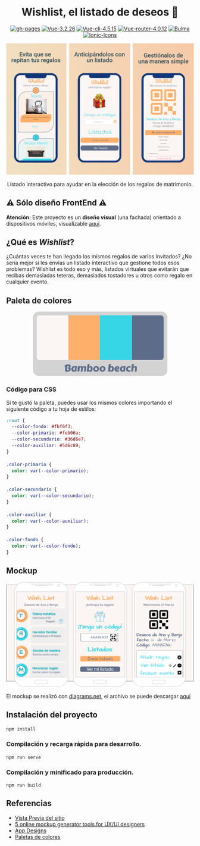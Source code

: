 <div align="center">

# Wishlist, el listado de deseos :clinking_glasses:

[![gh-pages](https://img.shields.io/badge/FrontEnd-Disponible-09f.svg)](https://marfullsen.github.io/wishlist/)
[![Vue-3.2.26](https://img.shields.io/badge/Vue-3.2.26-blue.svg "Badge Vue.js")](https://v3.vuejs.org/)
[![Vue-cli-4.5.15](https://img.shields.io/badge/Vue--CLI-4.5.15-brightgreen.svg "Badge VueCLI")](https://cli.vuejs.org/)
[![Vue-router-4.0.12](https://img.shields.io/badge/Vue--router-4.0.12-yellow.svg "Badge VueRouter")](https://router.vuejs.org/)
[![Bulma](https://img.shields.io/badge/bulma-css-00d1b2.svg)](https://bulma.io/)
[![Ionic-Icons](https://img.shields.io/badge/Ionic-Icons-important.svg)](https://ionic.io/ionicons)

</div>

<p align="center">
  <a href="https://marfullsen.github.io/wishlist/" rel="noopener">
  <img src="./docs/img/vista_previa.png" alt="Vista Previa"></a>
</p>

<p align="center">
  Listado interactivo para ayudar en la elección de los regalos de matrimonio.
</p>

## ⚠️ Sólo diseño FrontEnd ⚠️
**Atención:** Este proyecto es un **diseño visual** (una fachada) orientado a dispositivos móviles, visualizable [aquí](https://marfullsen.github.io/wishlist/).

## ¿Qué es _Wishlist_?

¿Cuántas veces te han llegado los mismos regalos de varios invitados? ¿No sería mejor si les envías un listado interactivo que gestione todos esos problemas? Wishlist es todo eso y más, listados virtuales que evitarán que recibas demasiadas teteras, demasiados tostadores u otros como regalo en cualquier evento.

## Paleta de colores

<p align="center">
  <a href="https://marfullsen.github.io/wishlist/" rel="noopener">
 <img src="./docs/img/paleta_utilizada.png" alt="Paleta"></a>
</p>

### Código para CSS

Si te gustó la paleta, puedes usar los mismos colores importando el siguiente código a tu hoja de estilos:

```CSS
:root {
  --color-fondo: #fbf6f3;
  --color-primario: #feb06a;
  --color-secundario: #36d6e7;
  --color-auxiliar: #5d6c89;
}

.color-primario {
  color: var(--color-primario);
}

.color-secundario {
  color: var(--color-secundario);
}

.color-auxiliar {
  color: var(--color-auxiliar);
}

.color-fondo {
  color: var(--color-fondo);
}
```

## Mockup

<p align="center">
  <a href="https://marfullsen.github.io/wishlist/" rel="noopener">
 <img src="./docs/img/mockup.png" alt="mockup"></a>
</p>

El mockup se realizó con [diagrams.net](https://app.diagrams.net/), el archivo se puede descargar [aquí](./docs/sketch/wishlist-diagrams-net.drawio)

## Instalación del proyecto
```
npm install
```

### Compilación y recarga rápida para desarrollo.
```
npm run serve
```

### Compilación y minificado para producción.
```
npm run build
```
## Referencias
- [Vista Previa del sitio](https://previewed.app/)
- [5 online mockup generator tools for UX/UI designers](https://bootcamp.uxdesign.cc/5-online-mockup-generator-tools-for-ux-ui-designers-e7b51813168e)
- [App Designs](https://bashooka.com/inspiration/to-do-list-app-ui-designs/)
- [Paletas de colores](https://mybrandnewlogo.com/es/generador-de-paleta-de-colores)